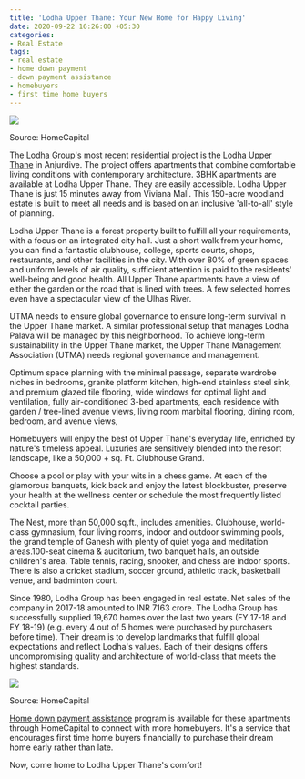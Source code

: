 ```yaml
---
title: 'Lodha Upper Thane: Your New Home for Happy Living'
date: 2020-09-22 16:26:00 +05:30
categories:
- Real Estate
tags:
- real estate
- home down payment
- down payment assistance
- homebuyers
- first time home buyers
---
```


**[![](https://lh4.googleusercontent.com/6iIv-t4xK7ZoNkVEiOxI1tlG-ZVeXZylSROKy2cFhfvjfAMiq33IPplw7BuaNY0O6gTpYI6bylLJYoCS3gEssTcMRtiSPlstBxI5PwmGFQ-g3CgLFw8xQRCrxgBmCTlKgxpK8P1d)](https://homecapital.in/property/332/Lodha-Upper-Thane-3-BHK)**

Source: HomeCapital

The [Lodha Group](https://homecapital.in/offering/developer/lodha)'s most recent residential project is the [Lodha Upper Thane](https://homecapital.in/property/332/Lodha-Upper-Thane-3-BHK) in Anjurdive. The project offers apartments that combine comfortable living conditions with contemporary architecture. 3BHK apartments are available at Lodha Upper Thane. They are easily accessible. Lodha Upper Thane is just 15 minutes away from Viviana Mall. This 150-acre woodland estate is built to meet all needs and is based on an inclusive 'all-to-all' style of planning.

Lodha Upper Thane is a forest property built to fulfill all your requirements, with a focus on an integrated city hall. Just a short walk from your home, you can find a fantastic clubhouse, college, sports courts, shops, restaurants, and other facilities in the city. With over 80% of green spaces and uniform levels of air quality, sufficient attention is paid to the residents' well-being and good health. All Upper Thane apartments have a view of either the garden or the road that is lined with trees. A few selected homes even have a spectacular view of the Ulhas River.

UTMA needs to ensure global governance to ensure long-term survival in the Upper Thane market. A similar professional setup that manages Lodha Palava will be managed by this neighborhood. To achieve long-term sustainability in the Upper Thane market, the Upper Thane Management Association (UTMA) needs regional governance and management.

Optimum space planning with the minimal passage, separate wardrobe niches in bedrooms, granite platform kitchen, high-end stainless steel sink, and premium glazed tile flooring, wide windows for optimal light and ventilation, fully air-conditioned 3-bed apartments, each residence with garden / tree-lined avenue views, living room marbital flooring, dining room, bedroom, and avenue views,

Homebuyers will enjoy the best of Upper Thane's everyday life, enriched by nature's timeless appeal. Luxuries are sensitively blended into the resort landscape, like a 50,000 \+ sq. Ft. Clubhouse Grand.

Choose a pool or play with your wits in a chess game. At each of the glamorous banquets, kick back and enjoy the latest blockbuster, preserve your health at the wellness center or schedule the most frequently listed cocktail parties.

The Nest, more than 50,000 sq.ft., includes amenities. Clubhouse, world-class gymnasium, four living rooms, indoor and outdoor swimming pools, the grand temple of Ganesh with plenty of quiet yoga and meditation areas.100-seat cinema & auditorium, two banquet halls, an outside children's area. Table tennis, racing, snooker, and chess are indoor sports. There is also a cricket stadium, soccer ground, athletic track, basketball venue, and badminton court.

Since 1980, Lodha Group has been engaged in real estate. Net sales of the company in 2017-18 amounted to INR 7163 crore. The Lodha Group has successfully supplied 19,670 homes over the last two years (FY 17-18 and FY 18-19) (e.g. every 4 out of 5 homes were purchased by purchasers before time). Their dream is to develop landmarks that fulfill global expectations and reflect Lodha's values. Each of their designs offers uncompromising quality and architecture of world-class that meets the highest standards.

**[![](https://lh6.googleusercontent.com/WEB_Z-qWtMQCTYu6ON73CHWFT-KfnpdBZbQAVm9Vt4PF6nCgPTnR-qbe6u22XFKaqU4G-LCahTRGRHxx14yb8nL30Om-sbgtIlFnWqqLyTz2NS1P4qq4053oeuQB9dO8ExF8o1kF)](https://homecapital.in/offering)**

Source: HomeCapital


[Home down payment assistance](https://homecapital.in/) program is available for these apartments through HomeCapital to connect with more homebuyers. It's a service that encourages first time home buyers financially to purchase their dream home early rather than late.

Now, come home to Lodha Upper Thane's comfort!